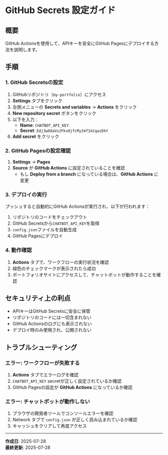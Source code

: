 # GitHub Secrets 設定ガイド

## 概要

GitHub Actionsを使用して、APIキーを安全にGitHub Pagesにデプロイする方法を説明します。

## 手順

### 1. GitHub Secretsの設定

1. GitHubリポジトリ（`my-portfolio`）にアクセス
2. **Settings** タブをクリック
3. 左側メニューの **Secrets and variables** → **Actions** をクリック
4. **New repository secret** ボタンをクリック
5. 以下を入力：
   - **Name**: `CHATBOT_API_KEY`
   - **Secret**: `Edj3wOdaVx2Fkx0jfcMy34f1kCqazDkY`
6. **Add secret** をクリック

### 2. GitHub Pagesの設定確認

1. **Settings** → **Pages**
2. **Source** が **GitHub Actions** に設定されていることを確認
   - もし **Deploy from a branch** になっている場合は、**GitHub Actions** に変更

### 3. デプロイの実行

プッシュすると自動的にGitHub Actionsが実行され、以下が行われます：

1. リポジトリのコードをチェックアウト
2. GitHub Secretsから`CHATBOT_API_KEY`を取得
3. `config.json`ファイルを自動生成
4. GitHub Pagesにデプロイ

### 4. 動作確認

1. **Actions** タブで、ワークフローの実行状況を確認
2. 緑色のチェックマークが表示されたら成功
3. ポートフォリオサイトにアクセスして、チャットボットが動作することを確認

## セキュリティ上の利点

- APIキーはGitHub Secretsに安全に保管
- リポジトリのコードには一切含まれない
- GitHub Actionsのログにも表示されない
- デプロイ時のみ使用され、公開されない

## トラブルシューティング

### エラー: ワークフローが失敗する

1. **Actions** タブでエラーログを確認
2. `CHATBOT_API_KEY` secretが正しく設定されているか確認
3. GitHub Pagesの設定が **GitHub Actions** になっているか確認

### エラー: チャットボットが動作しない

1. ブラウザの開発者ツールでコンソールエラーを確認
2. Network タブで `config.json` が正しく読み込まれているか確認
3. キャッシュをクリアして再度アクセス

---

**作成日**: 2025-07-28  
**最終更新**: 2025-07-28